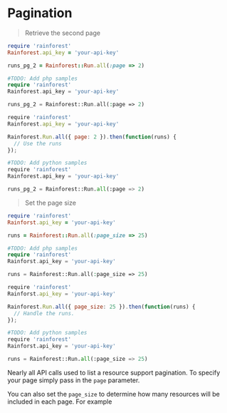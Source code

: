 # Pagination

> Retrieve the second page

```ruby
require 'rainforest'
Rainforest.api_key = 'your-api-key'

runs_pg_2 = Rainforest::Run.all(:page => 2)
```

```php
#TODO: Add php samples
require 'rainforest'
Rainforest.api_key = 'your-api-key'

runs_pg_2 = Rainforest::Run.all(:page => 2)
```

```javascript
require 'rainforest'
Rainforest.api_key = 'your-api-key'

Rainforest.Run.all({ page: 2 }).then(function(runs) {
  // Use the runs
});
```

```python
#TODO: Add python samples
require 'rainforest'
Rainforest.api_key = 'your-api-key'

runs_pg_2 = Rainforest::Run.all(:page => 2)
```

> Set the page size

```ruby
require 'rainforest'
Rainforst.api_key = 'your-api-key'

runs = Rainforest::Run.all(:page_size => 25)
```

```php
#TODO: Add php samples
require 'rainforest'
Rainforst.api_key = 'your-api-key'

runs = Rainforest::Run.all(:page_size => 25)
```

```javascript
require 'rainforest'
Rainforst.api_key = 'your-api-key'

Rainforest.Run.all({ page_size: 25 }).then(function(runs) {
  // Handle the runs.
});
```

```python
#TODO: Add python samples
require 'rainforest'
Rainforst.api_key = 'your-api-key'

runs = Rainforest::Run.all(:page_size => 25)
```

Nearly all API calls used to list a resource support pagination. To specify your page simply pass in the `page` parameter.

You can also set the `page_size` to determine how many resources will be included in each page. For example

